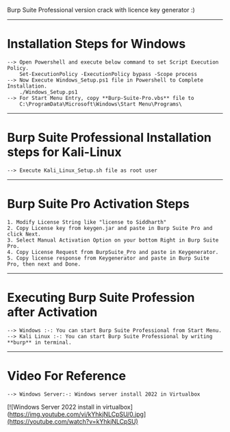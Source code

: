 Burp Suite Professional version crack with licence key generator :)

------------------------------------------------------------------------------
# Installation Steps for Windows
	--> Open Powershell and execute below command to set Script Execution Policy.
		Set-ExecutionPolicy -ExecutionPolicy bypass -Scope process
	--> Now Execute Windows_Setup.ps1 file in Powershell to Complete Installation.
		./Windows_Setup.ps1
	--> For Start Menu Entry, copy **Burp-Suite-Pro.vbs** file to 
		C:\ProgramData\Microsoft\Windows\Start Menu\Programs\

-----------------------------------------------------------------------------------------------------------------
# Burp Suite Professional Installation steps for Kali-Linux 
	--> Execute Kali_Linux_Setup.sh file as root user

-----------------------------------------------------------------------------------------------------------------
# Burp Suite Pro Activation Steps 
	1. Modify License String like "license to Siddharth"
	2. Copy License key from keygen.jar and paste in Burp Suite Pro and click Next.
	3. Select Manual Activation Option on your bottom Right in Burp Suite Pro.
	4. Copy License Request from BurpSuite_Pro and paste in Keygenerator.
	5. Copy license response from Keygenerator and paste in Burp Suite Pro, then next and Done.
	
-----------------------------------------------------------------------------------------------------------------
# Executing Burp Suite Profession after Activation
	--> Windows :-: You can start Burp Suite Professional from Start Menu.
	--> Kali Linux :-: You can start Burp Suite Professional by writing **burp** in terminal.

-----------------------------------------------------------------------------------------------------------------
# Video For Reference 
	--> Windows Server:-: Windows server install 2022 in Virtualbox
[![Windows Server 2022 install in virtualbox](https://img.youtube.com/vi/kYhkjNLCpSU/0.jpg](https://youtube.com/watch?v=kYhkjNLCpSU)
